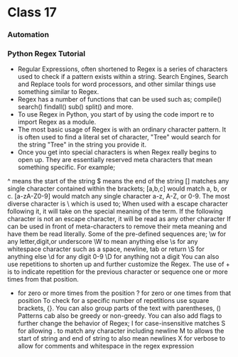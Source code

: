 # Class 17
### Automation
### Python Regex Tutorial
* Regular Expressions, often shortened to Regex is a series of characters used to check if a pattern exists within a string.
Search Engines, Search and Replace tools for word processors, and other similar things use something similar to Regex.
* Regex has a number of functions that can be used such as;
compile()
search()
findall()
sub()
split()
and more.
* To use Regex in Python, you start of by using the code import re to import Regex as a module.
* The most basic usage of Regex is with an ordinary character pattern. It is often used to find a literal set of character, "Tree" would search for the string "Tree" in the string you provide it.
* Once you get into special characters is when Regex really begins to open up. They are essentially reserved meta characters that mean something specific. For example;

^ means the start of the string
$ means the end of the string
[] matches any single character contained within the brackets;
[a,b,c] would match a, b, or c.
[a-zA-Z0-9] would match any single character a-z, A-Z, or 0-9.
The most diverse character is \ which is used to;
When used with a escape character following it, it will take on the special meaning of the term.
If the following character is not an escape character, it will be read as any other character
If can be used in front of meta-characters to remove their meta meaning and have them be read literally.
Some of the pre-defined sequences are;
\w for any letter,digit,or underscore
\W to mean anything else
\s for any whitespace character such as a space, newline, tab or return
\S for anything else
\d for any digit 0-9
\D for anything not a digit
You can also use repetitions to shorten up and further customize the Regex.
The use of + is to indicate repetition for the previous character or sequence one or more times from that position.
* for zero or more times from the position
? for zero or one times from that position
To check for a specific number of repetitions use square brackets, {}.
You can also group parts of the text with parentheses, ()
Patterns cab also be greedy or non-greedy.
You can also add flags to further change the behavior of Regex;
I for case-insensitive matches
S for allowing . to match any character including newline
M to allows the start of string and end of string to also mean newlines
X for verbose to allow for comments and whitespace in the regex expression